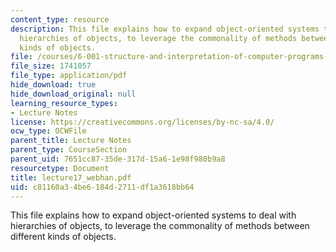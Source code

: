 ```yaml
---
content_type: resource
description: This file explains how to expand object-oriented systems to deal with
  hierarchies of objects, to leverage the commonality of methods between different
  kinds of objects.
file: /courses/6-001-structure-and-interpretation-of-computer-programs-spring-2005/c81160a34be6184d2711df1a3618bb64_lecture17_webhan.pdf
file_size: 1741057
file_type: application/pdf
hide_download: true
hide_download_original: null
learning_resource_types:
- Lecture Notes
license: https://creativecommons.org/licenses/by-nc-sa/4.0/
ocw_type: OCWFile
parent_title: Lecture Notes
parent_type: CourseSection
parent_uid: 7651cc87-35de-317d-15a6-1e98f980b9a8
resourcetype: Document
title: lecture17_webhan.pdf
uid: c81160a3-4be6-184d-2711-df1a3618bb64
---
```

This file explains how to expand object-oriented systems to deal with hierarchies of objects, to leverage the commonality of methods between different kinds of objects.